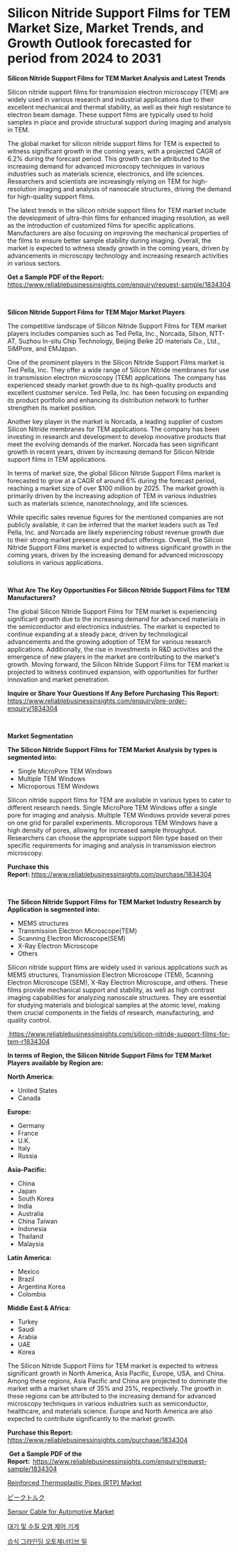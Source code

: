 <p><h1>Silicon Nitride Support Films for TEM Market Size, Market Trends, and Growth Outlook forecasted for period from 2024 to 2031</h1></p><p><strong>Silicon Nitride Support Films for TEM Market Analysis and Latest Trends</strong></p>
<p><p>Silicon nitride support films for transmission electron microscopy (TEM) are widely used in various research and industrial applications due to their excellent mechanical and thermal stability, as well as their high resistance to electron beam damage. These support films are typically used to hold samples in place and provide structural support during imaging and analysis in TEM.</p><p>The global market for silicon nitride support films for TEM is expected to witness significant growth in the coming years, with a projected CAGR of 6.2% during the forecast period. This growth can be attributed to the increasing demand for advanced microscopy techniques in various industries such as materials science, electronics, and life sciences. Researchers and scientists are increasingly relying on TEM for high-resolution imaging and analysis of nanoscale structures, driving the demand for high-quality support films.</p><p>The latest trends in the silicon nitride support films for TEM market include the development of ultra-thin films for enhanced imaging resolution, as well as the introduction of customized films for specific applications. Manufacturers are also focusing on improving the mechanical properties of the films to ensure better sample stability during imaging. Overall, the market is expected to witness steady growth in the coming years, driven by advancements in microscopy technology and increasing research activities in various sectors.</p></p>
<p><strong>Get a Sample PDF of the Report:&nbsp;</strong> <a href="https://www.reliablebusinessinsights.com/enquiry/request-sample/1834304">https://www.reliablebusinessinsights.com/enquiry/request-sample/1834304</a></p>
<p>&nbsp;</p>
<p><strong>Silicon Nitride Support Films for TEM Major Market Players</strong></p>
<p><p>The competitive landscape of Silicon Nitride Support Films for TEM market players includes companies such as Ted Pella, Inc., Norcada, Silson, NTT-AT, Suzhou In-situ Chip Technology, Beijing Beike 2D materials Co., Ltd., SiMPore, and EMJapan.</p><p>One of the prominent players in the Silicon Nitride Support Films market is Ted Pella, Inc. They offer a wide range of Silicon Nitride membranes for use in transmission electron microscopy (TEM) applications. The company has experienced steady market growth due to its high-quality products and excellent customer service. Ted Pella, Inc. has been focusing on expanding its product portfolio and enhancing its distribution network to further strengthen its market position.</p><p>Another key player in the market is Norcada, a leading supplier of custom Silicon Nitride membranes for TEM applications. The company has been investing in research and development to develop innovative products that meet the evolving demands of the market. Norcada has seen significant growth in recent years, driven by increasing demand for Silicon Nitride support films in TEM applications.</p><p>In terms of market size, the global Silicon Nitride Support Films market is forecasted to grow at a CAGR of around 6% during the forecast period, reaching a market size of over $100 million by 2025. The market growth is primarily driven by the increasing adoption of TEM in various industries such as materials science, nanotechnology, and life sciences.</p><p>While specific sales revenue figures for the mentioned companies are not publicly available, it can be inferred that the market leaders such as Ted Pella, Inc. and Norcada are likely experiencing robust revenue growth due to their strong market presence and product offerings. Overall, the Silicon Nitride Support Films market is expected to witness significant growth in the coming years, driven by the increasing demand for advanced microscopy solutions in various applications.</p></p>
<p>&nbsp;</p>
<p><strong>What Are The Key Opportunities For Silicon Nitride Support Films for TEM Manufacturers?</strong></p>
<p><p>The global Silicon Nitride Support Films for TEM market is experiencing significant growth due to the increasing demand for advanced materials in the semiconductor and electronics industries. The market is expected to continue expanding at a steady pace, driven by technological advancements and the growing adoption of TEM for various research applications. Additionally, the rise in investments in R&D activities and the emergence of new players in the market are contributing to the market's growth. Moving forward, the Silicon Nitride Support Films for TEM market is projected to witness continued expansion, with opportunities for further innovation and market penetration.</p></p>
<p><strong>Inquire or Share Your Questions If Any Before Purchasing This Report:</strong> <a href="https://www.reliablebusinessinsights.com/enquiry/pre-order-enquiry/1834304">https://www.reliablebusinessinsights.com/enquiry/pre-order-enquiry/1834304</a></p>
<p>&nbsp;</p>
<p><strong>Market Segmentation</strong></p>
<p><strong>The Silicon Nitride Support Films for TEM Market Analysis by types is segmented into:</strong></p>
<p><ul><li>Single MicroPore TEM Windows</li><li>Multiple TEM Windows</li><li>Microporous TEM Windows</li></ul></p>
<p><p>Silicon nitride support films for TEM are available in various types to cater to different research needs. Single MicroPore TEM Windows offer a single pore for imaging and analysis. Multiple TEM Windows provide several pores on one grid for parallel experiments. Microporous TEM Windows have a high density of pores, allowing for increased sample throughput. Researchers can choose the appropriate support film type based on their specific requirements for imaging and analysis in transmission electron microscopy.</p></p>
<p><strong>Purchase this Report:&nbsp;</strong><a href="https://www.reliablebusinessinsights.com/purchase/1834304">https://www.reliablebusinessinsights.com/purchase/1834304</a></p>
<p>&nbsp;</p>
<p><strong>The Silicon Nitride Support Films for TEM Market Industry Research by Application is segmented into:</strong></p>
<p><ul><li>MEMS structures</li><li>Transmission Electron Microscope(TEM)</li><li>Scanning Electron Microscope(SEM)</li><li>X-Ray Electron Microscope</li><li>Others</li></ul></p>
<p><p>Silicon nitride support films are widely used in various applications such as MEMS structures, Transmission Electron Microscope (TEM), Scanning Electron Microscope (SEM), X-Ray Electron Microscope, and others. These films provide mechanical support and stability, as well as high contrast imaging capabilities for analyzing nanoscale structures. They are essential for studying materials and biological samples at the atomic level, making them crucial components in the fields of research, manufacturing, and quality control.</p></p>
<p><a href="https://www.reliablebusinessinsights.com/silicon-nitride-support-films-for-tem-r1834304">&nbsp;https://www.reliablebusinessinsights.com/silicon-nitride-support-films-for-tem-r1834304</a></p>
<p><strong>In terms of Region, the Silicon Nitride Support Films for TEM Market Players available by Region are:</strong></p>
<p>
    <p> <strong> North America: </strong>
        <ul>
            <li>United States</li>
            <li>Canada</li>
        </ul>
        </p> 
    <p> <strong> Europe: </strong>
        <ul>
            <li>Germany</li>
            <li>France</li>
            <li>U.K.</li>
            <li>Italy</li>
            <li>Russia</li>
        </ul>
        </p> 
    <p> <strong> Asia-Pacific: </strong>
        <ul>
            <li>China</li>
            <li>Japan</li>
            <li>South Korea</li>
            <li>India</li>
            <li>Australia</li>
            <li>China Taiwan</li>
            <li>Indonesia</li>
            <li>Thailand</li>
            <li>Malaysia</li>
        </ul>
        </p> 
    <p> <strong> Latin America: </strong>
        <ul>
            <li>Mexico</li>
            <li>Brazil</li>
            <li>Argentina Korea</li>
            <li>Colombia</li>
        </ul>
        </p> 
    <p> <strong> Middle East & Africa: </strong>
        <ul>
            <li>Turkey</li>
            <li>Saudi</li>
            <li>Arabia</li>
            <li>UAE</li>
            <li>Korea</li>
        </ul>
    </p>
    </p>
<p><p>The Silicon Nitride Support Films for TEM market is expected to witness significant growth in North America, Asia Pacific, Europe, USA, and China. Among these regions, Asia Pacific and China are projected to dominate the market with a market share of 35% and 25%, respectively. The growth in these regions can be attributed to the increasing demand for advanced microscopy techniques in various industries such as semiconductor, healthcare, and materials science. Europe and North America are also expected to contribute significantly to the market growth.</p></p>
<p><strong>Purchase this Report: </strong><a href="https://www.reliablebusinessinsights.com/purchase/1834304">https://www.reliablebusinessinsights.com/purchase/1834304</a></p>
<p>&nbsp;<strong>Get a Sample PDF of the Report:&nbsp;&nbsp;</strong><a href="https://www.reliablebusinessinsights.com/enquiry/request-sample/1834304">https://www.reliablebusinessinsights.com/enquiry/request-sample/1834304</a></p>
<p><strong></strong></p>
<p><p><a href="https://github.com/ashepherd82/Market-Research-Report-List-5/blob/main/reinforced-thermoplastic-pipes-rtp-market.md">Reinforced Thermoplastic Pipes (RTP) Market</a></p><p><a href="https://github.com/RandallRunte2023/Market-Research-Report-List-1/blob/main/6779528138123.md">ピークトルク</a></p><p><a href="https://github.com/irfadac/Market-Research-Report-List-3/blob/main/sensor-cable-for-automotive-market.md">Sensor Cable for Automotive Market</a></p><p><a href="https://medium.com/@carmellalang1/%EB%8C%80%EA%B8%B0-%EB%B0%8F-%EC%88%98%EC%A7%88-%EC%98%A4%EC%97%BC-%EA%B4%80%EB%A6%AC-%EA%B8%B0%EA%B3%84-%EC%8B%9C%EC%9E%A5-%EA%B7%9C%EB%AA%A8-%EB%B0%8F-%EC%A0%90%EC%9C%A0%EC%9C%A8-%EB%B6%84%EC%84%9D-%EC%84%B1%EC%9E%A5-%EB%8F%99%ED%96%A5-%EB%B0%8F-%EC%98%88%EC%B8%A1-2024-2031-72b54dae956a">대기 및 수질 오염 제어 기계</a></p><p><a href="https://github.com/Marcosoenrt565736/Market-Research-Report-List-1/blob/main/3762514144084.md">습식 그라인딩 오토제너티브 밀</a></p></p>
